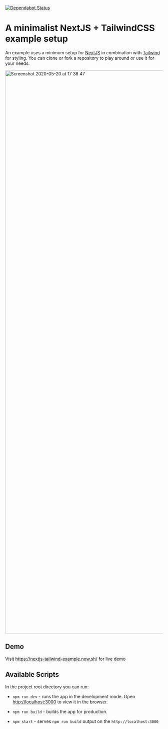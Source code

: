 [![Dependabot Status](https://api.dependabot.com/badges/status?host=github&repo=alexandr-g/nextjs-tailwind-example)](https://dependabot.com)

# A minimalist NextJS + TailwindCSS example setup

An example uses a minimum setup for [NextJS](https://nextjs.org/) in combination with [Tailwind](https://tailwindcss.com/) for styling. You can clone or fork a repository to play around or use it for your needs.

<img width="1792" alt="Screenshot 2020-05-20 at 17 38 47" src="https://user-images.githubusercontent.com/9251327/82466503-c8b62500-9ac0-11ea-9240-944ca2cdcc3b.png">

## Demo

Visit https://nextjs-tailwind-example.now.sh/ for live demo

## Available Scripts

In the project root directory you can run:

- `npm run dev` - runs the app in the development mode. Open [http://localhost:3000](http://localhost:3000) to view it in the browser.

- `npm run build` - builds the app for production.

- `npm start` - serves `npm run build` output on the `http://localhost:3000`
